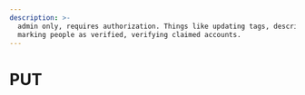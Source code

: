 ```yaml
---
description: >-
  admin only, requires authorization. Things like updating tags, descriptions,
  marking people as verified, verifying claimed accounts.
---
```


# PUT

